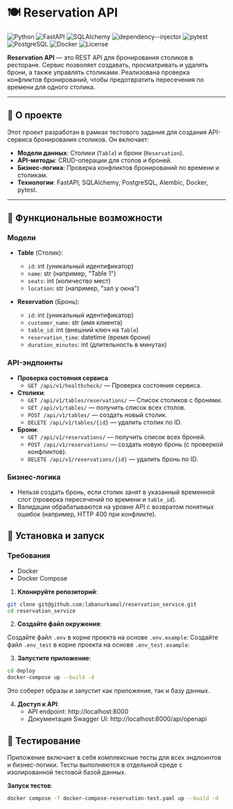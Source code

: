 # 🍽️ Reservation API

![Python](https://img.shields.io/badge/Python-3.10-blue)
![FastAPI](https://img.shields.io/badge/FastAPI-0.115.12-green)
![SQLAlchemy](https://img.shields.io/badge/SQLAlchemy-2.0.40-blue)
![dependency--injector](https://img.shields.io/badge/dependency_injector-4.46.0-blue)
![pytest](https://img.shields.io/badge/pytest-8.3.5-blue)
![PostgreSQL](https://img.shields.io/badge/PostgreSQL-16-blue)
![Docker](https://img.shields.io/badge/Docker-Compose-blue)
![License](https://img.shields.io/badge/License-MIT-yellow)

**Reservation API** — это REST API для бронирования столиков в ресторане. Сервис позволяет создавать, просматривать и удалять брони, а также управлять столиками. Реализована проверка конфликтов бронирований, чтобы предотвратить пересечения по времени для одного столика.

---

## 📌 О проекте

Этот проект разработан в рамках тестового задания для создания API-сервиса бронирования столиков. Он включает:

- **Модели данных**: Столики (`Table`) и брони (`Reservation`).
- **API-методы**: CRUD-операции для столов и броней.
- **Бизнес-логика**: Проверка конфликтов бронирований по времени и столикам.
- **Технологии**: FastAPI, SQLAlchemy, PostgreSQL, Alembic, Docker, pytest.

---

## 🎯 Функциональные возможности

### Модели

- **Table** (Столик):
  - `id`: int (уникальный идентификатор)
  - `name`: str (например, "Table 1")
  - `seats`: int (количество мест)
  - `location`: str (например, "зал у окна")

- **Reservation** (Бронь):
  - `id`: int (уникальный идентификатор)
  - `customer_name`: str (имя клиента)
  - `table_id`: int (внешний ключ на `Table`)
  - `reservation_time`: datetime (время брони)
  - `duration_minutes`: int (длительность в минутах)

### API-эндпоинты
- **Проверка состояния сервиса**
  - `GET /api/v1/healthcheck/` — Проверка состояния сервиса.
- **Столики**:
  - `GET /api/v1/tables/reservations/` — Список столиков с бронями.
  - `GET /api/v1/tables/` — получить список всех столов.
  - `POST /api/v1/tables/` — создать новый столик.
  - `DELETE /api/v1/tables/{id}` — удалить столик по ID.
- **Брони**:
  - `GET /api/v1/reservations/` — получить список всех броней.
  - `POST /api/v1/reservations/` — создать новую бронь (с проверкой конфликтов).
  - `DELETE /api/v1/reservations/{id}` — удалить бронь по ID.

### Бизнес-логика
- Нельзя создать бронь, если столик занят в указанный временной слот (проверка пересечений по времени и `table_id`).
- Валидации обрабатываются на уровне API с возвратом понятных ошибок (например, HTTP 400 при конфликте).


## 🚀 Установка и запуск

### Требования
- Docker
- Docker Compose

1. **Клонируйте репозиторий**:

```bash
git clone git@github.com:labanurkamal/reservation_service.git
cd reservation_service
```

2. **Создайте файл окружения**:

Создайте файл `.env` в корне проекта на основе `.env.example`:
Создайте файл `.env_test` в корне проекта на основе `.env_test.example`:

3. **Запустите приложение**:

```bash
cd deploy
docker-compose up --build -d
```

Это соберет образы и запустит как приложение, так и базу данных.

4. **Доступ к API**:
   - API endpoint: http://localhost:8000
   - Документация Swagger UI: http://localhost:8000/api/openapi


## 🧪 Тестирование

Приложение включает в себя комплексные тесты для всех эндпоинтов и бизнес-логики. Тесты выполняются в отдельной среде с изолированной тестовой базой данных.

**Запуск тестов**:

```bash
docker compose -f docker-compose-reservation-test.yaml up --build -d
```